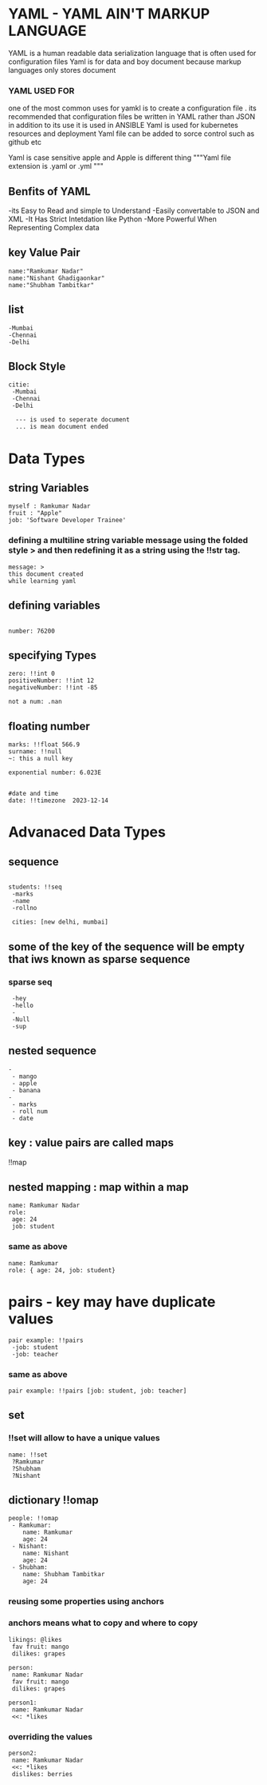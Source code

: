 # YAML - YAML AIN'T MARKUP LANGUAGE

YAML is a human readable data serialization language that is often used for configuration files
Yaml is for data and boy document because markup languages only stores document

### YAML USED FOR

one of the most common uses for yamkl is to create a configuration file . its recommended that configuration files be written in YAML rather than JSON in addition to its use it is used in ANSIBLE
Yaml is used for kubernetes resources and deployment
Yaml file can be added to sorce control such as github etc

Yaml is case sensitive apple and Apple is different thing
"""Yaml file extension is .yaml or .yml """

## Benfits of YAML
-its Easy to Read and simple to Understand 
-Easily convertable to JSON and XML
-It Has Strict Intetdation like Python
-More Powerful When Representing Complex data

## key Value Pair
```
name:"Ramkumar Nadar"
name:"Nishant Ghadigaonkar"
name:"Shubham Tambitkar"
```


## list 
``` 
-Mumbai
-Chennai
-Delhi
```
## Block Style 
```
citie:
 -Mumbai
 -Chennai
 -Delhi
```

```
  --- is used to seperate document
  ... is mean document ended
```

# Data Types
## string Variables 
```
myself : Ramkumar Nadar 
fruit : "Apple"
job: 'Software Developer Trainee'
```

### defining a multiline string variable message using the folded style > and then redefining it as a string using the !!str tag.
```
message: >
this document created
while learning yaml 

```
## defining variables
```message: !!str this document created while learning yaml 

number: 76200
```
## specifying Types
```
zero: !!int 0
positiveNumber: !!int 12
negativeNumber: !!int -85

not a num: .nan
```

## floating number
```
marks: !!float 566.9
surname: !!null
~: this a null key 

exponential number: 6.023E


#date and time
date: !!timezone  2023-12-14
```
# Advanaced Data Types
## sequence
```

students: !!seq
 -marks
 -name
 -rollno

 cities: [new delhi, mumbai]
```

## some of the key of the sequence will be empty that iws known as sparse sequence
### sparse seq
```sparse seq:
 -hey
 -hello
 -
 -Null
 -sup
```
## nested sequence
```
-
 - mango
 - apple
 - banana
-
 - marks
 - roll num
 - date
```
## key : value pairs are called maps
!!map 

## nested mapping : map within a map
```
name: Ramkumar Nadar
role: 
 age: 24
 job: student
```
### same as above
```
name: Ramkumar
role: { age: 24, job: student} 
```
# pairs - key may have duplicate values
```
pair example: !!pairs
 -job: student
 -job: teacher
```
### same as above 
``` 
pair example: !!pairs [job: student, job: teacher]
```
## set
### !!set will allow to have a unique values
```
name: !!set
 ?Ramkumar
 ?Shubham
 ?Nishant

```
## dictionary !!omap
```
people: !!omap
 - Ramkumar:
    name: Ramkumar
    age: 24
 - Nishant:
    name: Nishant
    age: 24
 - Shubham:
    name: Shubham Tambitkar
    age: 24
```
### reusing some properties using anchors
### anchors means what to copy and where to copy
```
likings: @likes
 fav fruit: mango 
 dilikes: grapes

person:
 name: Ramkumar Nadar
 fav fruit: mango 
 dilikes: grapes

person1:
 name: Ramkumar Nadar
 <<: *likes
```
### overriding the values 
```
person2:
 name: Ramkumar Nadar
 <<: *likes
 dislikes: berries
```